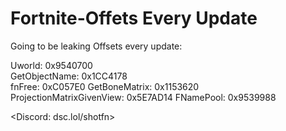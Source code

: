 # Fortnite-Offets Every Update
Going to be leaking Offsets every update:

Uworld: 0x9540700  
GetObjectName: 0x1CC4178  
fnFree: 0xC057E0
GetBoneMatrix: 0x1153620                                                                                                                                                        
ProjectionMatrixGivenView: 0x5E7AD14
FNamePool: 0x9539988

<Discord: dsc.lol/shotfn>


